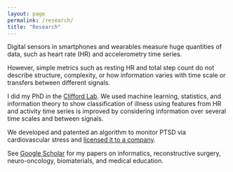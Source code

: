 ```yaml
---
layout: page
permalink: /research/
title: "Research"
---
```


Digital sensors in smartphones and wearables measure huge quantities of data, such as heart rate (HR) and accelerometry time series.

However, simple metrics such as resting HR and total step count do not describe structure, complexity, or how information varies with time scale or transfers between different signals.

I did my PhD in the [Clifford Lab](http://gdclifford.info/people/gari). We used machine learning, statistics, and information theory to show classification of illness using features from HR and activity time series is improved by considering information over several time scales and between signals.

We developed and patented an algorithm to monitor PTSD via cardiovascular stress and [licensed it to a company](http://www.fiercebiotech.com/medtech/medibio-s-noninvasive-objective-ptsd-diagnostic-correct-80-time).

See [Google Scholar](https://scholar.google.com/citations?hl=en&user=APy8nq4AAAAJ&view_op=list_works&sortby=pubdate) for my papers on informatics, reconstructive surgery, neuro-oncology, biomaterials, and medical education.

